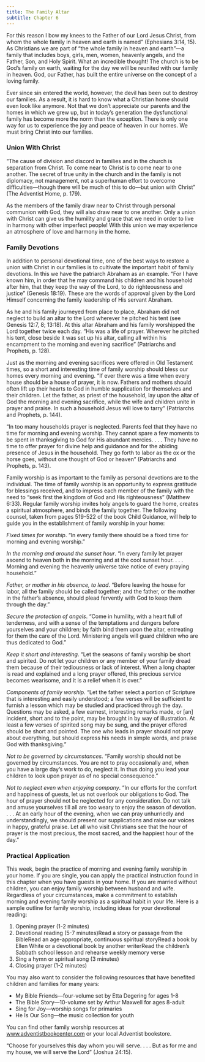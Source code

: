 ```yaml
---
title: The Family Altar
subtitle: Chapter 6
---
```


For this reason I bow my knees to the Father of our Lord Jesus Christ, from whom the whole family in heaven and earth is named” (Ephesians 3:14, 15). As Christians we are part of “the whole family in heaven and earth”—a family that includes boys, girls, men, women, heavenly angels, and the Father, Son, and Holy Spirit. What an incredible thought! The church is to be God’s family on earth, waiting for the day we will be reunited with our family in heaven. God, our Father, has built the entire universe on the concept of a loving family.

Ever since sin entered the world, however, the devil has been out to destroy our families. As a result, it is hard to know what a Christian home should even look like anymore. Not that we don’t appreciate our parents and the homes in which we grew up, but in today’s generation the dysfunctional family has become more the norm than the exception. There is only one way for us to experience the joy and peace of heaven in our homes. We must bring Christ into our families.

### Union With Christ

“The cause of division and discord in families and in the church is separation from Christ. To come near to Christ is to come near to one another. The secret of true unity in the church and in the family is not diplomacy, not management, not a superhuman effort to overcome difficulties—though there will be much of this to do—but union with Christ” (The Adventist Home, p. 179).

As the members of the family draw near to Christ through personal communion with God, they will also draw near to one another. Only a union with Christ can give us the humility and grace that we need in order to live in harmony with other imperfect people! With this union we may experience an atmosphere of love and harmony in the home.

### Family Devotions

In addition to personal devotional time, one of the best ways to restore a union with Christ in our families is to cultivate the important habit of family devotions. In this we have the patriarch Abraham as an example. “For I have known him, in order that he may command his children and his household after him, that they keep the way of the Lord, to do righteousness and justice” (Genesis 18:19). These are the words of approval given by the Lord Himself concerning the family leadership of His servant Abraham.

As he and his family journeyed from place to place, Abraham did not neglect to build an altar to the Lord wherever he pitched his tent (see Genesis 12:7, 8; 13:18). At this altar Abraham and his family worshipped the Lord together twice each day. “His was a life of prayer. Wherever he pitched his tent, close beside it was set up his altar, calling all within his encampment to the morning and evening sacrifice” (Patriarchs and Prophets, p. 128).

Just as the morning and evening sacrifices were offered in Old Testament times, so a short and interesting time of family worship should bless our homes every morning and evening. “If ever there was a time when every house should be a house of prayer, it is now. Fathers and mothers should often lift up their hearts to God in humble supplication for themselves and their children. Let the father, as priest of the household, lay upon the altar of God the morning and evening sacrifice, while the wife and children unite in prayer and praise. In such a household Jesus will love to tarry” (Patriarchs and Prophets, p. 144).

“In too many households prayer is neglected. Parents feel that they have no time for morning and evening worship. They cannot spare a few moments to be spent in thanksgiving to God for His abundant mercies. . . . They have no time to offer prayer for divine help and guidance and for the abiding presence of Jesus in the household. They go forth to labor as the ox or the horse goes, without one thought of God or heaven” (Patriarchs and Prophets, p. 143).

Family worship is as important to the family as personal devotions are to the individual. The time of family worship is an opportunity to express gratitude for blessings received, and to impress each member of the family with the need to “seek first the kingdom of God and His righteousness” (Matthew 6:33). Regular family worship invites holy angels to guard the home, creates a spiritual atmosphere, and binds the family together. The following counsel, taken from pages 519-522 of the book Child Guidance, will help to guide you in the establishment of family worship in your home:

_Fixed times for worship_. “In every family there should be a fixed time for morning and evening worship.”

_In the morning and around the sunset hour_. “In every family let prayer ascend to heaven both in the morning and at the cool sunset hour. . . . Morning and evening the heavenly universe take notice of every praying household.”

_Father, or mother in his absence, to lead_. “Before leaving the house for labor, all the family should be called together; and the father, or the mother in the father’s absence, should plead fervently with God to keep them through the day.”

_Secure the protection of angels_. “Come in humility, with a heart full of tenderness, and with a sense of the temptations and dangers before yourselves and your children; by faith bind them upon the altar, entreating for them the care of the Lord. Ministering angels will guard children who are thus dedicated to God.”

_Keep it short and interesting._ “Let the seasons of family worship be short and spirited. Do not let your children or any member of your family dread them because of their tediousness or lack of interest. When a long chapter is read and explained and a long prayer offered, this precious service becomes wearisome, and it is a relief when it is over.”

_Components of family worship._ “Let the father select a portion of Scripture that is interesting and easily understood; a few verses will be sufficient to furnish a lesson which may be studied and practiced through the day. Questions may be asked, a few earnest, interesting remarks made, or [an] incident, short and to the point, may be brought in by way of illustration. At least a few verses of spirited song may be sung, and the prayer offered should be short and pointed. The one who leads in prayer should not pray about everything, but should express his needs in simple words, and praise God with thanksgiving.”

_Not to be governed by circumstances_. “Family worship should not be governed by circumstances. You are not to pray occasionally and, when you have a large day’s work to do, neglect it. In thus doing you lead your children to look upon prayer as of no special consequence.”

_Not to neglect even when enjoying company_. “In our efforts for the comfort and happiness of guests, let us not overlook our obligations to God. The hour of prayer should not be neglected for any consideration. Do not talk and amuse yourselves till all are too weary to enjoy the season of devotion. . . . At an early hour of the evening, when we can pray unhurriedly and understandingly, we should present our supplications and raise our voices in happy, grateful praise. Let all who visit Christians see that the hour of prayer is the most precious, the most sacred, and the happiest hour of the day.”

### Practical Application

This week, begin the practice of morning and evening family worship in your home. If you are single, you can apply the practical instruction found in this chapter when you have guests in your home. If you are married without children, you can enjoy family worship between husband and wife. Regardless of your circumstances, make a commitment to establish morning and evening family worship as a spiritual habit in your life. Here is a sample outline for family worship, including ideas for your devotional reading:

1. Opening prayer (1-2 minutes)
2. Devotional reading (5-7 minutes)Read a story or passage from the BibleRead an age-appropriate, continuous spiritual storyRead a book by Ellen White or a devotional book by another writerRead the children’s Sabbath school lesson and rehearse weekly memory verse
3. Sing a hymn or spiritual song (3 minutes)
4. Closing prayer (1-2 minutes)

You may also want to consider the following resources that have benefited children and families for many years:

- My Bible Friends—four-volume set by Etta Degering for ages 1-8
- The Bible Story—10-volume set by Arthur Maxwell for ages 8-adult
- Sing for Joy—worship songs for primaries
- He Is Our Song—the music collection for youth

You can find other family worship resources at www.adventistbookcenter.com or your local Adventist bookstore.

“Choose for yourselves this day whom you will serve. . . . But as for me and my house, we will serve the Lord” (Joshua 24:15).